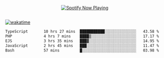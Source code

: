

<p align="center">
  <a href="https://open.spotify.com/user/31ljmyymhthokwewwcd6dsdmvprm" target="_blank"><img src="https://novatorem-psi-rosy.vercel.app/api/spotify" alt="Spotify Now Playing"/></a>
</p>

##

[![wakatime](https://wakatime.com/badge/user/87646243-158a-4241-a3cb-668e1fa2dbb8.svg)](https://wakatime.com/@87646243-158a-4241-a3cb-668e1fa2dbb8)
<!--START_SECTION:waka-->

```txt
TypeScript       10 hrs 27 mins  ███████████░░░░░░░░░░░░░░   43.58 %
PHP              4 hrs 7 mins    ████▒░░░░░░░░░░░░░░░░░░░░   17.17 %
EJS              3 hrs 35 mins   ███▓░░░░░░░░░░░░░░░░░░░░░   14.95 %
JavaScript       2 hrs 45 mins   ███░░░░░░░░░░░░░░░░░░░░░░   11.47 %
Bash             57 mins         █░░░░░░░░░░░░░░░░░░░░░░░░   03.98 %
```

<!--END_SECTION:waka-->
